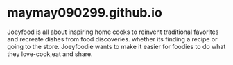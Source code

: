 # maymay090299.github.io
Joeyfood is all about inspiring home cooks to reinvent traditional favorites and recreate dishes from food discoveries. whether its finding a recipe or going to the store. Joeyfoodie wants to make it easier for foodies to do what they love-cook,eat and share.
